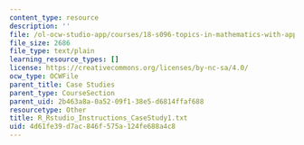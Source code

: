 ```yaml
---
content_type: resource
description: ''
file: /ol-ocw-studio-app/courses/18-s096-topics-in-mathematics-with-applications-in-finance-fall-2013/4d61fe39d7ac846f575a124fe688a4c8_R_Rstudio_Instructions_CaseStudy1.txt
file_size: 2686
file_type: text/plain
learning_resource_types: []
license: https://creativecommons.org/licenses/by-nc-sa/4.0/
ocw_type: OCWFile
parent_title: Case Studies
parent_type: CourseSection
parent_uid: 2b463a8a-0a52-09f1-38e5-d6814ffaf688
resourcetype: Other
title: R_Rstudio_Instructions_CaseStudy1.txt
uid: 4d61fe39-d7ac-846f-575a-124fe688a4c8
---
```


